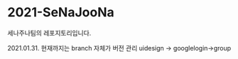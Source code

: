 # 2021-SeNaJooNa
세나주나팀의 레포지토리입니다.

2021.01.31. 현재까지는 branch 자체가 버전 관리
uidesign -> googlelogin->group
